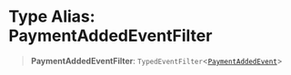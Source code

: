 # Type Alias: PaymentAddedEventFilter

> **PaymentAddedEventFilter**: `TypedEventFilter`\<[`PaymentAddedEvent`](PaymentAddedEvent.md)\>

